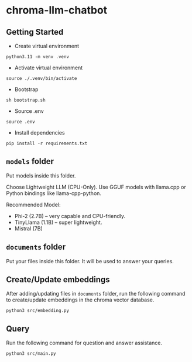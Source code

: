 # chroma-llm-chatbot

## Getting Started

* Create virtual environment

```shell
python3.11 -m venv .venv
```

* Activate virtual environment

```shell
source ./.venv/bin/activate
```

* Bootstrap

```shell
sh bootstrap.sh
```

* Source .env

```shell
source .env
```

* Install dependencies

```shell
pip install -r requirements.txt
```

## `models` folder

Put models inside this folder.

Choose Lightweight LLM (CPU-Only). Use GGUF models with llama.cpp or 
Python bindings like llama-cpp-python.

Recommended Model:
- Phi-2 (2.7B) – very capable and CPU-friendly.
- TinyLlama (1.1B) – super lightweight.
- Mistral (7B)

## `documents` folder

Put your files inside this folder. It will be used to answer your queries.

## Create/Update embeddings

After adding/updating files in `documents` folder, run the following command
to create/update embeddings in the chroma vector database.

```shell
python3 src/embedding.py
```

## Query

Run the following command for question and answer assistance.

```shell
python3 src/main.py
```
